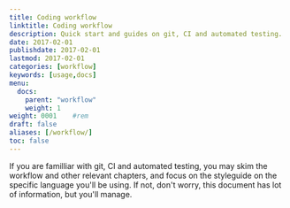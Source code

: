 ```yaml
---
title: Coding workflow
linktitle: Coding workflow
description: Quick start and guides on git, CI and automated testing.
date: 2017-02-01
publishdate: 2017-02-01
lastmod: 2017-02-01
categories: [workflow]
keywords: [usage,docs]
menu:
  docs:
    parent: "workflow"
    weight: 1
weight: 0001	#rem
draft: false
aliases: [/workflow/]
toc: false
---
```


If you are familliar with git, CI and automated testing, you may skim the workflow and other relevant
chapters, and focus on the styleguide on the specific language you'll be using. If not, don't worry, this document has 
lot of information, but you'll manage.

